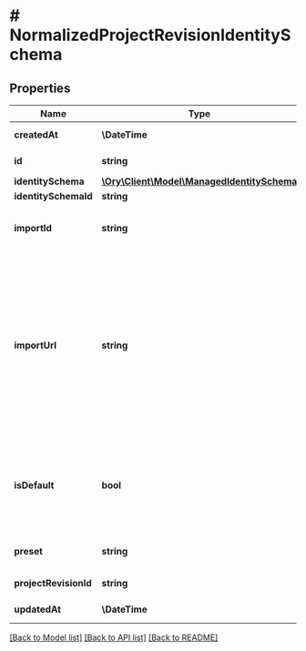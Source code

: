 # # NormalizedProjectRevisionIdentitySchema

## Properties

Name | Type | Description | Notes
------------ | ------------- | ------------- | -------------
**createdAt** | **\DateTime** | The Project&#39;s Revision Creation Date | [optional] [readonly]
**id** | **string** | The unique ID of this entry. | [optional]
**identitySchema** | [**\Ory\Client\Model\ManagedIdentitySchema**](ManagedIdentitySchema.md) |  | [optional]
**identitySchemaId** | **string** |  | [optional]
**importId** | **string** | The imported (named) ID of the Identity Schema referenced in the Ory Kratos config. | [optional]
**importUrl** | **string** | The ImportURL can be used to import an Identity Schema from a bse64 encoded string. In the future, this key also support HTTPS and other sources!  If you import an Ory Kratos configuration, this would be akin to the &#x60;identity.schemas.#.url&#x60; key.  The configuration will always return the import URL when you fetch it from the API. | [optional]
**isDefault** | **bool** | If true sets the default schema for identities  Only one schema can ever be the default schema. If you try to add two schemas with default to true, the request will fail. | [optional]
**preset** | **string** | Use a preset instead of a custom identity schema. | [optional]
**projectRevisionId** | **string** | The Revision&#39;s ID this schema belongs to | [optional]
**updatedAt** | **\DateTime** | Last Time Project&#39;s Revision was Updated | [optional] [readonly]

[[Back to Model list]](../../README.md#models) [[Back to API list]](../../README.md#endpoints) [[Back to README]](../../README.md)
